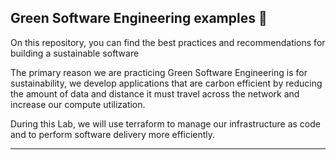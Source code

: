## Green Software Engineering examples :seedling:

On this repository, you can find the best practices and recommendations for building a sustainable software


The primary reason we are practicing Green Software Engineering is for sustainability, we develop applications that are carbon efficient by reducing the amount of data and distance it must travel across the network and increase our compute utilization.

During this Lab, we will use terraform to manage our infrastructure as code and to perform software delivery more efficiently.

---

